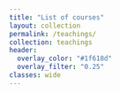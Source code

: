 ```yaml
---
title: "List of courses"
layout: collection
permalink: /teachings/
collection: teachings
header:
  overlay_color: "#1f618d"
  overlay_filter: "0.25"
classes: wide
---
```


<!--header:
  overlay_color: "#ca6f1e"
  overlay_filter: "0.5"
classes: wide-->



